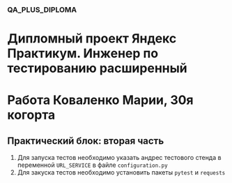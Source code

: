 ### QA_PLUS_DIPLOMA

# Дипломный проект Яндекс Практикум. Инженер по тестированию расширенный

# Работа Коваленко Марии, 30я когорта

## Практический блок: вторая часть

1. Для запуска тестов необходимо указать андрес тестового стенда в переменной
   `URL_SERVICE` в файле `configuration.py`
2. Для закуска тестов необходимо установить пакеты `pytest` и `requests`
